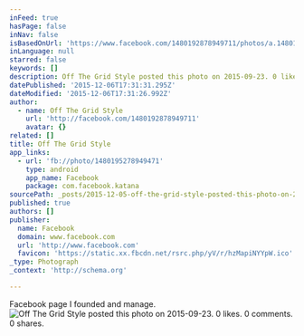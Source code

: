 ```yaml
---
inFeed: true
hasPage: false
inNav: false
isBasedOnUrl: 'https://www.facebook.com/1480192878949711/photos/a.1480195318949467.1073741827.1480192878949711/1480195278949471/?type=3'
inLanguage: null
starred: false
keywords: []
description: Off The Grid Style posted this photo on 2015-09-23. 0 likes. 0 comments. 0 shares.
datePublished: '2015-12-06T17:31:31.295Z'
dateModified: '2015-12-06T17:31:26.992Z'
author:
  - name: Off The Grid Style
    url: 'http://facebook.com/1480192878949711'
    avatar: {}
related: []
title: Off The Grid Style
app_links:
  - url: 'fb://photo/1480195278949471'
    type: android
    app_name: Facebook
    package: com.facebook.katana
sourcePath: _posts/2015-12-05-off-the-grid-style-posted-this-photo-on-2015-09-23-0-likes.md
published: true
authors: []
publisher:
  name: Facebook
  domain: www.facebook.com
  url: 'http://www.facebook.com'
  favicon: 'https://static.xx.fbcdn.net/rsrc.php/yV/r/hzMapiNYYpW.ico'
_type: Photograph
_context: 'http://schema.org'

---
```

Facebook page I founded and manage.
![Off The Grid Style posted this photo on 2015-09-23&period; 0 likes&period; 0 comments&period; 0 shares&period;](https://scontent.xx.fbcdn.net/hphotos-xap1/t31.0-8/s720x720/12029588_1480195278949471_7291457301782673685_o.jpg)